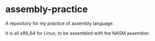 # assembly-practice

A repository for my practice of assembly language.

It is all x86_64 for Linux, to be assembled with the NASM assembler.
